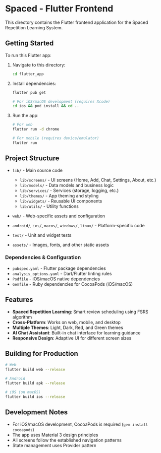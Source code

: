# Spaced - Flutter Frontend

This directory contains the Flutter frontend application for the Spaced Repetition Learning System.

## Getting Started

To run this Flutter app:

1. Navigate to this directory:
   ```bash
   cd flutter_app
   ```

2. Install dependencies:
   ```bash
   flutter pub get
   
   # For iOS/macOS development (requires Xcode)
   cd ios && pod install && cd ..
   ```

3. Run the app:
   ```bash
   # For web
   flutter run -d chrome
   
   # For mobile (requires device/emulator)
   flutter run
   ```

## Project Structure

- `lib/` - Main source code
  - `lib/screens/` - UI screens (Home, Add, Chat, Settings, About, etc.)
  - `lib/models/` - Data models and business logic
  - `lib/services/` - Services (storage, logging, etc.)
  - `lib/themes/` - App theming and styling
  - `lib/widgets/` - Reusable UI components
  - `lib/utils/` - Utility functions

- `web/` - Web-specific assets and configuration
- `android/`, `ios/`, `macos/`, `windows/`, `linux/` - Platform-specific code
- `test/` - Unit and widget tests
- `assets/` - Images, fonts, and other static assets

### Dependencies & Configuration
- `pubspec.yaml` - Flutter package dependencies
- `analysis_options.yaml` - Dart/Flutter linting rules
- `Podfile` - iOS/macOS native dependencies
- `Gemfile` - Ruby dependencies for CocoaPods (iOS/macOS)

## Features

- **Spaced Repetition Learning**: Smart review scheduling using FSRS algorithm
- **Cross-Platform**: Works on web, mobile, and desktop
- **Multiple Themes**: Light, Dark, Red, and Green themes
- **AI Chat Assistant**: Built-in chat interface for learning guidance
- **Responsive Design**: Adaptive UI for different screen sizes

## Building for Production

```bash
# Web
flutter build web --release

# Android
flutter build apk --release

# iOS (on macOS)
flutter build ios --release
```

## Development Notes

- For iOS/macOS development, CocoaPods is required (`gem install cocoapods`)
- The app uses Material 3 design principles
- All screens follow the established navigation patterns
- State management uses Provider pattern 